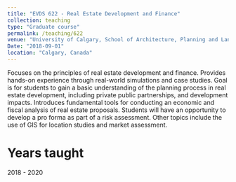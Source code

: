 ```yaml
---
title: "EVDS 622 - Real Estate Development and Finance"
collection: teaching
type: "Graduate course"
permalink: /teaching/622
venue: "University of Calgary, School of Architecture, Planning and Landscape"
Date: "2018-09-01"
location: "Calgary, Canada"
---
```


Focuses on the principles of real estate development and finance. Provides hands-on experience through real-world simulations and case studies. Goal is for students to gain a basic understanding of the planning process in real estate development, including private public partnerships, and development impacts. Introduces fundamental tools for conducting an economic and fiscal analysis of real estate proposals. Students will have an opportunity to develop a pro forma as part of a risk assessment. Other topics include the use of GIS for location studies and market assessment.

Years taught
======
2018 - 2020

